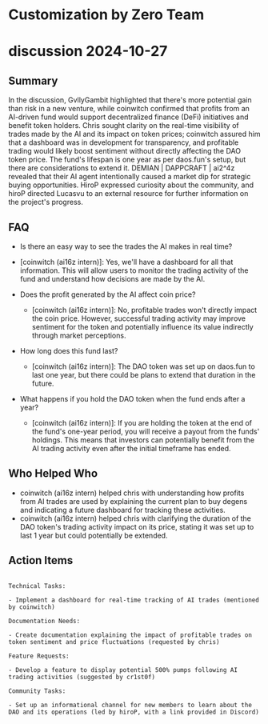 # Customization by Zero Team

# discussion 2024-10-27

## Summary
 In the discussion, GvllyGambit highlighted that there's more potential gain than risk in a new venture, while coinwitch confirmed that profits from an AI-driven fund would support decentralized finance (DeFi) initiatives and benefit token holders. Chris sought clarity on the real-time visibility of trades made by the AI and its impact on token prices; coinwitch assured him that a dashboard was in development for transparency, and profitable trading would likely boost sentiment without directly affecting the DAO token price. The fund's lifespan is one year as per daos.fun's setup, but there are considerations to extend it. DEMIAN | DAPPCRAFT | ai2^4z revealed that their AI agent intentionally caused a market dip for strategic buying opportunities. HiroP expressed curiosity about the community, and hiroP directed Lucasvu to an external resource for further information on the project's progress.

## FAQ
 - Is there an easy way to see the trades the AI makes in real time?
  - [coinwitch (ai16z intern)]: Yes, we'll have a dashboard for all that information. This will allow users to monitor the trading activity of the fund and understand how decisions are made by the AI.

- Does the profit generated by the AI affect coin price?
  - [coinwitch (ai16z intern)]: No, profitable trades won't directly impact the coin price. However, successful trading activity may improve sentiment for the token and potentially influence its value indirectly through market perceptions.

- How long does this fund last?
  - [coinwitch (ai16z intern)]: The DAO token was set up on daos.fun to last one year, but there could be plans to extend that duration in the future.

- What happens if you hold the DAO token when the fund ends after a year?
  - [coinwitch (ai16z intern)]: If you are holding the token at the end of the fund's one-year period, you will receive a payout from the funds' holdings. This means that investors can potentially benefit from the AI trading activity even after the initial timeframe has ended.

## Who Helped Who
 - coinwitch (ai16z intern) helped chris with understanding how profits from AI trades are used by explaining the current plan to buy degens and indicating a future dashboard for tracking these activities.
- coinwitch (ai16z intern) helped chris with clarifying the duration of the DAO token's trading activity impact on its price, stating it was set up to last 1 year but could potentially be extended.

## Action Items
 ```

Technical Tasks:

- Implement a dashboard for real-time tracking of AI trades (mentioned by coinwitch)

Documentation Needs:

- Create documentation explaining the impact of profitable trades on token sentiment and price fluctuations (requested by chris)

Feature Requests:

- Develop a feature to display potential 500% pumps following AI trading activities (suggested by cr1st0f)

Community Tasks:

- Set up an informational channel for new members to learn about the DAO and its operations (led by hiroP, with a link provided in Discord)

```

